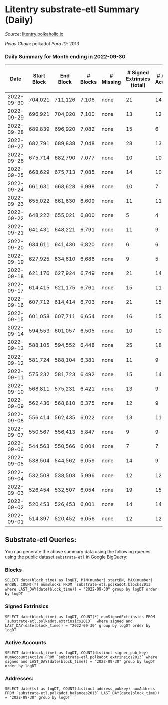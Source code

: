 # Litentry substrate-etl Summary (Daily)

_Source_: [litentry.polkaholic.io](https://litentry.polkaholic.io)

*Relay Chain*: polkadot
*Para ID*: 2013



### Daily Summary for Month ending in 2022-09-30


| Date | Start Block | End Block | # Blocks | # Missing | # Signed Extrinsics (total) | # Active Accounts | # Addresses with Balances | # Events | # Transfers | # XCM Transfers In | # XCM Transfers Out |
| ---- | ----------- | --------- | -------- | --------- | --------------------------- | ----------------- | ------------------------- | -------- | ----------- | ------------------ | ------------------- |
| 2022-09-30 | 704,021 | 711,126 | 7,106 | none  | 21 | 14 | 4,671 | 14,367 |   |   |   |
| 2022-09-29 | 696,921 | 704,020 | 7,100 | none  | 13 | 12 |  | 14,310 |   |   |   |
| 2022-09-28 | 689,839 | 696,920 | 7,082 | none  | 15 | 6 |  | 14,280 |   |   |   |
| 2022-09-27 | 682,791 | 689,838 | 7,048 | none  | 28 | 13 |  | 14,284 |   |   |   |
| 2022-09-26 | 675,714 | 682,790 | 7,077 | none  | 10 | 10 |  | 14,248 |   |   |   |
| 2022-09-25 | 668,629 | 675,713 | 7,085 | none  | 14 | 10 |  | 14,285 |   |   |   |
| 2022-09-24 | 661,631 | 668,628 | 6,998 | none  | 10 | 7 |  | 14,088 |   |   |   |
| 2022-09-23 | 655,022 | 661,630 | 6,609 | none  | 11 | 11 |  | 13,319 |   |   |   |
| 2022-09-22 | 648,222 | 655,021 | 6,800 | none  | 5 | 4 |  | 13,665 |   |   |   |
| 2022-09-21 | 641,431 | 648,221 | 6,791 | none  | 11 | 9 |  | 13,681 |   |   |   |
| 2022-09-20 | 634,611 | 641,430 | 6,820 | none  | 6 | 6 |  | 13,711 |   |   |   |
| 2022-09-19 | 627,925 | 634,610 | 6,686 | none  | 9 | 5 | 4,671 | 13,457 |   |   |   |
| 2022-09-18 | 621,176 | 627,924 | 6,749 | none  | 21 | 14 | 4,671 | 13,646 |   |   |   |
| 2022-09-17 | 614,415 | 621,175 | 6,761 | none  | 15 | 11 | 4,671 | 13,645 |   |   |   |
| 2022-09-16 | 607,712 | 614,414 | 6,703 | none  | 21 | 15 | 4,671 | 13,561 |   |   |   |
| 2022-09-15 | 601,058 | 607,711 | 6,654 | none  | 16 | 15 | 4,671 | 13,432 |   |   |   |
| 2022-09-14 | 594,553 | 601,057 | 6,505 | none  | 10 | 10 | 4,671 | 13,106 |   |   |   |
| 2022-09-13 | 588,105 | 594,552 | 6,448 | none  | 25 | 18 | 4,671 | 13,068 |   |   |   |
| 2022-09-12 | 581,724 | 588,104 | 6,381 | none  | 11 | 9 | 4,671 | 12,852 |   |   |   |
| 2022-09-11 | 575,232 | 581,723 | 6,492 | none  | 15 | 14 |  | 13,108 |   |   |   |
| 2022-09-10 | 568,811 | 575,231 | 6,421 | none  | 13 | 9 |  | 12,942 |   |   |   |
| 2022-09-09 | 562,436 | 568,810 | 6,375 | none  | 12 | 9 |  | 12,853 |   |   |   |
| 2022-09-08 | 556,414 | 562,435 | 6,022 | none  | 13 | 11 | 4,671 | 12,147 |   |   |   |
| 2022-09-07 | 550,567 | 556,413 | 5,847 | none  | 9 | 9 | 4,671 | 11,784 |   |   |   |
| 2022-09-06 | 544,563 | 550,566 | 6,004 | none  | 7 | 7 |  | 12,077 |   |   |   |
| 2022-09-05 | 538,504 | 544,562 | 6,059 | none  | 14 | 9 |  | 12,223 |   |   |   |
| 2022-09-04 | 532,508 | 538,503 | 5,996 | none  | 12 | 12 |  | 12,098 |   |   |   |
| 2022-09-03 | 526,454 | 532,507 | 6,054 | none  | 19 | 15 |  | 12,243 |   |   |   |
| 2022-09-02 | 520,453 | 526,453 | 6,001 | none  | 14 | 14 |  | 12,109 |   |   |   |
| 2022-09-01 | 514,397 | 520,452 | 6,056 | none  | 12 | 12 |  | 12,220 |   |   |   |

## Substrate-etl Queries:
You can generate the above summary data using the following queries using the public dataset `substrate-etl` in Google BigQuery:


### Blocks
```
SELECT date(block_time) as logDT, MIN(number) startBN, MAX(number) endBN, COUNT(*) numBlocks FROM `substrate-etl.polkadot.blocks2013`  where LAST_DAY(date(block_time)) = "2022-09-30" group by logDT order by logDT
```


### Signed Extrinsics
```
SELECT date(block_time) as logDT, COUNT(*) numSignedExtrinsics FROM `substrate-etl.polkadot.extrinsics2013`  where signed and LAST_DAY(date(block_time)) = "2022-09-30" group by logDT order by logDT
```


### Active Accounts
```
SELECT date(block_time) as logDT, COUNT(distinct signer_pub_key) numAccountsActive FROM `substrate-etl.polkadot.extrinsics2013` where signed and LAST_DAY(date(block_time)) = "2022-09-30" group by logDT order by logDT
```


### Addresses:
```
SELECT date(ts) as logDT, COUNT(distinct address_pubkey) numAddress FROM `substrate-etl.polkadot.balances2013` LAST_DAY(date(block_time)) = "2022-09-30" group by logDT```

